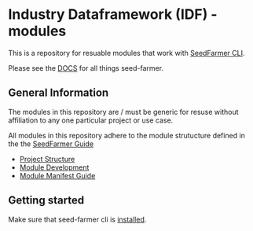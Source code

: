 # Industry Dataframework (IDF) - modules

This is a repository for resuable modules that work with [SeedFarmer CLI](https://github.com/awslabs/idf-modules).

Please see the [DOCS](https://seed-farmer.readthedocs.io/en/latest/) for all things seed-farmer.

## General Information

The modules in this repository are / must be generic for resuse without affiliation to any one particular project or use case.

All modules in this repository adhere to the module strutucture defined in the the [SeedFarmer Guide](https://seed-farmer.readthedocs.io/en/latest)

- [Project Structure](https://seed-farmer.readthedocs.io/en/latest/project_development.html)
- [Module Development](https://seed-farmer.readthedocs.io/en/latest/module_development.html)
- [Module Manifest Guide](https://seed-farmer.readthedocs.io/en/latest/manifests.html)

## Getting started

Make sure that seed-farmer cli is [installed](https://seed-farmer.readthedocs.io/en/latest/installation.html).  
